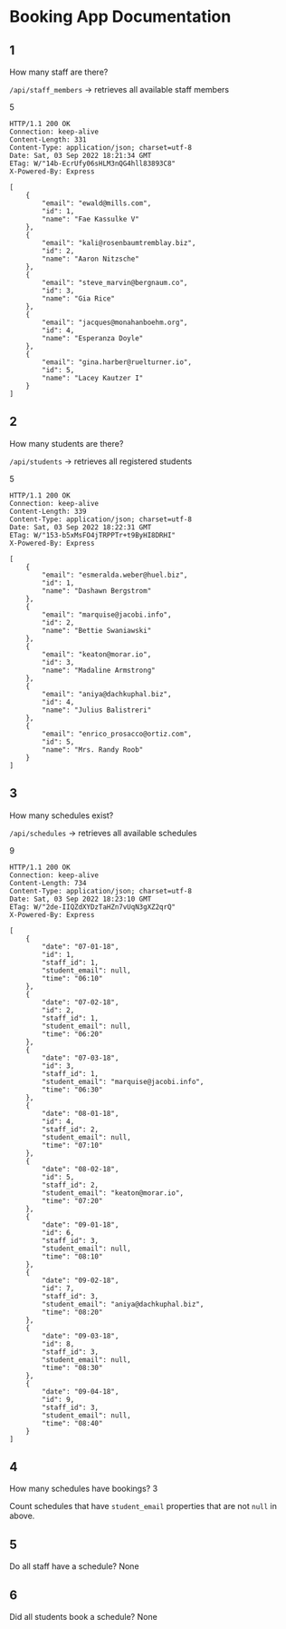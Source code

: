 # Booking App Documentation

## 1

How many staff are there?

`/api/staff_members` -> retrieves all available staff members

5
```http
HTTP/1.1 200 OK
Connection: keep-alive
Content-Length: 331
Content-Type: application/json; charset=utf-8
Date: Sat, 03 Sep 2022 18:21:34 GMT
ETag: W/"14b-EcrUfy06sHLM3nQG4hll83893C8"
X-Powered-By: Express

[
    {
        "email": "ewald@mills.com",
        "id": 1,
        "name": "Fae Kassulke V"
    },
    {
        "email": "kali@rosenbaumtremblay.biz",
        "id": 2,
        "name": "Aaron Nitzsche"
    },
    {
        "email": "steve_marvin@bergnaum.co",
        "id": 3,
        "name": "Gia Rice"
    },
    {
        "email": "jacques@monahanboehm.org",
        "id": 4,
        "name": "Esperanza Doyle"
    },
    {
        "email": "gina.harber@ruelturner.io",
        "id": 5,
        "name": "Lacey Kautzer I"
    }
]
```

## 2

How many students are there?

`/api/students` -> retrieves all registered students

5

```http
HTTP/1.1 200 OK
Connection: keep-alive
Content-Length: 339
Content-Type: application/json; charset=utf-8
Date: Sat, 03 Sep 2022 18:22:31 GMT
ETag: W/"153-b5xMsFO4jTRPPTr+t9ByHI8DRHI"
X-Powered-By: Express

[
    {
        "email": "esmeralda.weber@huel.biz",
        "id": 1,
        "name": "Dashawn Bergstrom"
    },
    {
        "email": "marquise@jacobi.info",
        "id": 2,
        "name": "Bettie Swaniawski"
    },
    {
        "email": "keaton@morar.io",
        "id": 3,
        "name": "Madaline Armstrong"
    },
    {
        "email": "aniya@dachkuphal.biz",
        "id": 4,
        "name": "Julius Balistreri"
    },
    {
        "email": "enrico_prosacco@ortiz.com",
        "id": 5,
        "name": "Mrs. Randy Roob"
    }
]
```

## 3

How many schedules exist?

`/api/schedules` -> retrieves all available schedules

9

```http
HTTP/1.1 200 OK
Connection: keep-alive
Content-Length: 734
Content-Type: application/json; charset=utf-8
Date: Sat, 03 Sep 2022 18:23:10 GMT
ETag: W/"2de-IIQZdXYDzTaHZn7vUqN3gXZ2qrQ"
X-Powered-By: Express

[
    {
        "date": "07-01-18",
        "id": 1,
        "staff_id": 1,
        "student_email": null,
        "time": "06:10"
    },
    {
        "date": "07-02-18",
        "id": 2,
        "staff_id": 1,
        "student_email": null,
        "time": "06:20"
    },
    {
        "date": "07-03-18",
        "id": 3,
        "staff_id": 1,
        "student_email": "marquise@jacobi.info",
        "time": "06:30"
    },
    {
        "date": "08-01-18",
        "id": 4,
        "staff_id": 2,
        "student_email": null,
        "time": "07:10"
    },
    {
        "date": "08-02-18",
        "id": 5,
        "staff_id": 2,
        "student_email": "keaton@morar.io",
        "time": "07:20"
    },
    {
        "date": "09-01-18",
        "id": 6,
        "staff_id": 3,
        "student_email": null,
        "time": "08:10"
    },
    {
        "date": "09-02-18",
        "id": 7,
        "staff_id": 3,
        "student_email": "aniya@dachkuphal.biz",
        "time": "08:20"
    },
    {
        "date": "09-03-18",
        "id": 8,
        "staff_id": 3,
        "student_email": null,
        "time": "08:30"
    },
    {
        "date": "09-04-18",
        "id": 9,
        "staff_id": 3,
        "student_email": null,
        "time": "08:40"
    }
]
```

## 4

How many schedules have bookings? 3

Count schedules that have `student_email` properties that are not `null` in above.

## 5

Do all staff have a schedule? None

## 6

Did all students book a schedule? None

